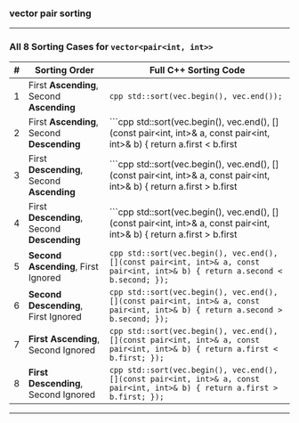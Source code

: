 ### vector pair sorting 


---

### **All 8 Sorting Cases for `vector<pair<int, int>>`**
| #  | Sorting Order                         | Full C++ Sorting Code |
|----|--------------------------------------|----------------------|
| 1  | First **Ascending**, Second **Ascending**  | ```cpp std::sort(vec.begin(), vec.end()); ``` |
| 2  | First **Ascending**, Second **Descending** | ```cpp std::sort(vec.begin(), vec.end(), [](const pair<int, int>& a, const pair<int, int>& b) { return a.first < b.first || (a.first == b.first && a.second > b.second); }); ``` |
| 3  | First **Descending**, Second **Ascending** | ```cpp std::sort(vec.begin(), vec.end(), [](const pair<int, int>& a, const pair<int, int>& b) { return a.first > b.first || (a.first == b.first && a.second < b.second); }); ``` |
| 4  | First **Descending**, Second **Descending** | ```cpp std::sort(vec.begin(), vec.end(), [](const pair<int, int>& a, const pair<int, int>& b) { return a.first > b.first || (a.first == b.first && a.second > b.second); }); ``` |
| 5  | **Second Ascending**, First Ignored  | ```cpp std::sort(vec.begin(), vec.end(), [](const pair<int, int>& a, const pair<int, int>& b) { return a.second < b.second; }); ``` |
| 6  | **Second Descending**, First Ignored | ```cpp std::sort(vec.begin(), vec.end(), [](const pair<int, int>& a, const pair<int, int>& b) { return a.second > b.second; }); ``` |
| 7  | **First Ascending**, Second Ignored  | ```cpp std::sort(vec.begin(), vec.end(), [](const pair<int, int>& a, const pair<int, int>& b) { return a.first < b.first; }); ``` |
| 8  | **First Descending**, Second Ignored | ```cpp std::sort(vec.begin(), vec.end(), [](const pair<int, int>& a, const pair<int, int>& b) { return a.first > b.first; }); ``` |

---


